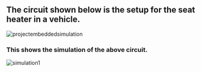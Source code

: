 ## The circuit shown below is the setup for the seat heater in a vehicle.
![projectembeddedsimulation](https://user-images.githubusercontent.com/61946877/133618213-c4da83bc-977d-4827-a1f9-209e957b1c8d.JPG)

### This shows the simulation of the above circuit.
![simulation1](https://user-images.githubusercontent.com/61946877/133619712-48a0c069-ac84-49cb-bf62-e94296562077.JPG)

